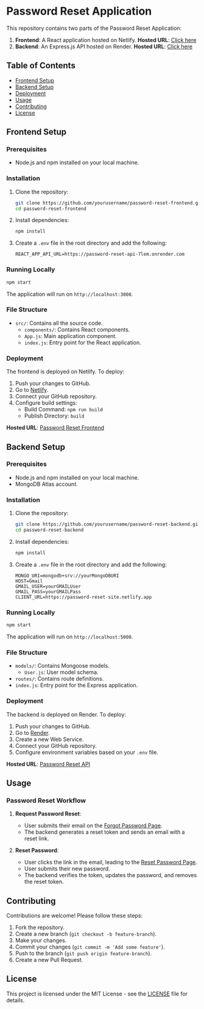 # Password Reset Application

This repository contains two parts of the Password Reset Application:

1. **Frontend**: A React application hosted on Netlify.
   **Hosted URL**: [Click here](https://password-reset-site.netlify.app)
2. **Backend**: An Express.js API hosted on Render.
   **Hosted URL**: [Click here](https://password-reset-api-7lem.onrender.com) 

## Table of Contents

- [Frontend Setup](#frontend-setup)
- [Backend Setup](#backend-setup)
- [Deployment](#deployment)
- [Usage](#usage)
- [Contributing](#contributing)
- [License](#license)

## Frontend Setup

### Prerequisites

- Node.js and npm installed on your local machine.

### Installation

1. Clone the repository:

   ```sh
   git clone https://github.com/yourusername/password-reset-frontend.git
   cd password-reset-frontend
   ```

2. Install dependencies:

   ```sh
   npm install
   ```

3. Create a `.env` file in the root directory and add the following:

   ```env
   REACT_APP_API_URL=https://password-reset-api-7lem.onrender.com
   ```

### Running Locally

```sh
npm start
```

The application will run on `http://localhost:3000`.

### File Structure

- `src/`: Contains all the source code.
  - `components/`: Contains React components.
  - `App.js`: Main application component.
  - `index.js`: Entry point for the React application.

### Deployment

The frontend is deployed on Netlify. To deploy:

1. Push your changes to GitHub.
2. Go to [Netlify](https://www.netlify.com/).
3. Connect your GitHub repository.
4. Configure build settings:
   - Build Command: `npm run build`
   - Publish Directory: `build`

**Hosted URL**: [Password Reset Frontend](https://password-reset-site.netlify.app)

## Backend Setup

### Prerequisites

- Node.js and npm installed on your local machine.
- MongoDB Atlas account.

### Installation

1. Clone the repository:

   ```sh
   git clone https://github.com/yourusername/password-reset-backend.git
   cd password-reset-backend
   ```

2. Install dependencies:

   ```sh
   npm install
   ```

3. Create a `.env` file in the root directory and add the following:

   ```env
   MONGO_URI=mongodb+srv://yourMongoDBURI
   HOST=Gmail
   GMAIL_USER=yourGMAILUser
   GMAIL_PASS=yourGMAILPass
   CLIENT_URL=https://password-reset-site.netlify.app
   ```

### Running Locally

```sh
npm start
```

The application will run on `http://localhost:5000`.

### File Structure

- `models/`: Contains Mongoose models.
  - `User.js`: User model schema.
- `routes/`: Contains route definitions.
- `index.js`: Entry point for the Express application.

### Deployment

The backend is deployed on Render. To deploy:

1. Push your changes to GitHub.
2. Go to [Render](https://render.com/).
3. Create a new Web Service.
4. Connect your GitHub repository.
5. Configure environment variables based on your `.env` file.

**Hosted URL**: [Password Reset API](https://password-reset-api-7lem.onrender.com)

## Usage

### Password Reset Workflow

1. **Request Password Reset**:
   - User submits their email on the [Forgot Password Page](https://password-reset-site.netlify.app/forgot-password).
   - The backend generates a reset token and sends an email with a reset link.

2. **Reset Password**:
   - User clicks the link in the email, leading to the [Reset Password Page](https://password-reset-site.netlify.app/reset-password/:token).
   - User submits their new password.
   - The backend verifies the token, updates the password, and removes the reset token.

## Contributing

Contributions are welcome! Please follow these steps:

1. Fork the repository.
2. Create a new branch (`git checkout -b feature-branch`).
3. Make your changes.
4. Commit your changes (`git commit -m 'Add some feature'`).
5. Push to the branch (`git push origin feature-branch`).
6. Create a new Pull Request.

## License

This project is licensed under the MIT License - see the [LICENSE](LICENSE) file for details.

